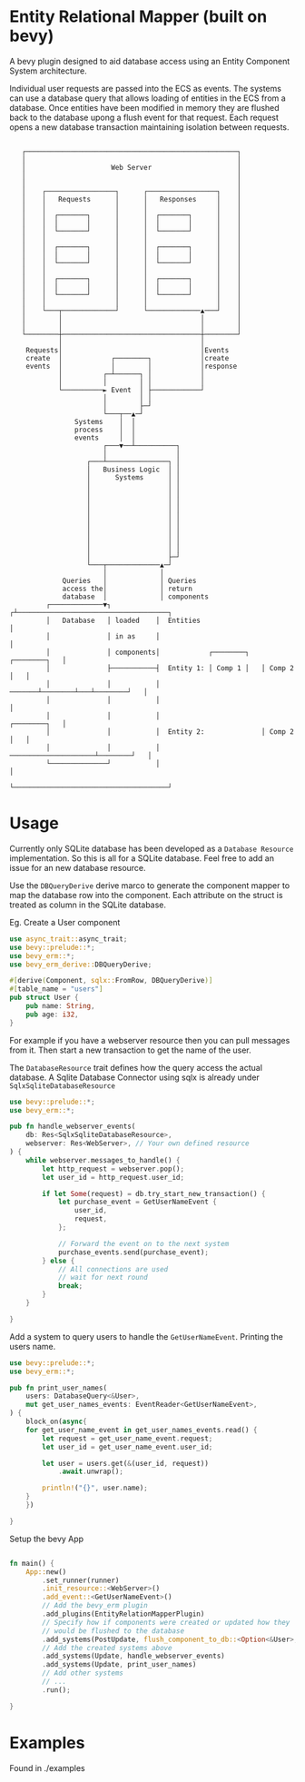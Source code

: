 # Entity Relational Mapper (built on bevy)

A bevy plugin designed to aid database access using an Entity Component System architecture.

Individual user requests are passed into the ECS as events. The systems can use a database query that allows loading of entities in the ECS from a database. Once entities have been modified in memory they are flushed back to the database upong a flush event for that request. Each request opens a new database transaction maintaining isolation between requests. 

```

   ┌────────────────────────────────────────────────────┐
   │                                                    │
   │                     Web Server                     │
   │                                                    │
   │                                                    │
   │    ┌─────────────────┐      ┌─────────────────┐    │
   │    │   Requests      │      │   Responses     │    │
   │    │                 │      │                 │    │
   │    │  ┌───────┐      │      │  ┌───────┐      │    │
   │    │  │       │      │      │  │       │      │    │
   │    │  └───────┘      │      │  └───────┘      │    │
   │    │                 │      │                 │    │
   │    │  ┌───────┐      │      │  ┌───────┐      │    │
   │    │  │       │      │      │  │       │      │    │
   │    │  └───────┘      │      │  └───────┘      │    │
   │    │                 │      │                 │    │
   │    │  ┌───────┐      │      │  ┌───────┐      │    │
   │    │  │       │      │      │  │       │      │    │
   │    │  └───────┘      │      │  └───────┘      │    │
   │    │                 │      │                 │    │
   │    └───┬─────────────┘      └─────────────▲───┘    │
   │        │                                  │        │
   │        │                                  │        │
   └────────┼──────────────────────────────────┼────────┘
            │                                  │
    Requests│                                  │Events
    create  │            ┌────────┐            │create
    events  │            │        │            │response
            │          ┌─┴──────┐ │            │
            │          │        │ │            │
            └──────────► Event  │ ├────────────┘
                       │        │ │
                       │        ├─┘
                       └───┬──▲─┘
                Systems    │  │
                process    │  │
                events     │  │
                       ┌───▼──┴──────────┐
                       │                 │
                   ┌───┴───────────────┐ │
                   │   Business Logic  │ │
                   │      Systems      │ │
                   │                   │ │
                   │                   │ │
                   │                   │ │
                   │                   │ │
                   │                   │ │
                   │                   │ │
                   │                   │ │
                   │                   │ │
                   │                   │ │
                   │                   ├─┘
                   └───┬─────────────▲─┘
                       │             │
             Queries   │             │ Queries
             access the│             │ return
             database  │             │ components
         ┌─────────────▼┐           ┌┴─────────────────────────────────────┐
         │   Database   │ loaded    │  Entities                            │
         │              │ in as     │                                      │
         │              │ components│            ┌────────┐   ┌────────┐   │
         │              ├───────────┤  Entity 1: │ Comp 1 │   │ Comp 2 │   │
         │              │           │     ───────┴────────┴───┴────────┘   │
         │              │           │                                      │
         │              │           │                         ┌────────┐   │
         │              │           │  Entity 2:              │ Comp 2 │   │
         │              │           │    ─────────────────────┴────────┘   │
         └──────────────┘           │                                      │
                                    └──────────────────────────────────────┘

```

# Usage
Currently only SQLite database has been developed as a `Database Resource` implementation. So this is all for a SQLite database. Feel free to add an issue for an new database resource.

Use the `DBQueryDerive` derive marco to generate the component mapper to map the database row into the component. Each attribute
on the struct is treated as column in the SQLite database.

Eg. Create a User component

```rust
use async_trait::async_trait;
use bevy::prelude::*;
use bevy_erm::*;
use bevy_erm_derive::DBQueryDerive;

#[derive(Component, sqlx::FromRow, DBQueryDerive)]
#[table_name = "users"]
pub struct User {
    pub name: String,
    pub age: i32,
}
```

For example if you have a webserver resource then you can pull messages from it.
Then start a new transaction to get the name of the user.

The `DatabaseResource` trait defines how the query access the actual database.
A Sqlite Database Connector using sqlx is already under `SqlxSqliteDatabaseResource`


```rust
use bevy::prelude::*;
use bevy_erm::*;

pub fn handle_webserver_events(
    db: Res<SqlxSqliteDatabaseResource>,
    webserver: Res<WebServer>, // Your own defined resource
) {
    while webserver.messages_to_handle() {
        let http_request = webserver.pop();
        let user_id = http_request.user_id;

        if let Some(request) = db.try_start_new_transaction() {
            let purchase_event = GetUserNameEvent {
                user_id,
                request,
            };

            // Forward the event on to the next system
            purchase_events.send(purchase_event);
        } else {
            // All connections are used 
            // wait for next round
            break;
        }
    }

}
```

Add a system to query users to handle the `GetUserNameEvent`.
Printing the users name. 

```rust
use bevy::prelude::*;
use bevy_erm::*;

pub fn print_user_names(
    users: DatabaseQuery<&User>,
    mut get_user_names_events: EventReader<GetUserNameEvent>,
) {
    block_on(async{
    for get_user_name_event in get_user_names_events.read() {
        let request = get_user_name_event.request;
        let user_id = get_user_name_event.user_id;

        let user = users.get(&(user_id, request))
            .await.unwrap();

        println!("{}", user.name);
    }
    })

}
```

Setup the bevy App

```rust

fn main() {
    App::new()
        .set_runner(runner)
        .init_resource::<WebServer>()
        .add_event::<GetUserNameEvent>()
        // Add the bevy_erm plugin
        .add_plugins(EntityRelationMapperPlugin)
        // Specify how if components were created or updated how they 
        // would be flushed to the database
        .add_systems(PostUpdate, flush_component_to_db::<Option<&User>, SqlxSqliteDatabaseResource>)
        // Add the created systems above
        .add_systems(Update, handle_webserver_events)
        .add_systems(Update, print_user_names)
        // Add other systems 
        // ...
        .run();

}

```



# Examples
Found in ./examples